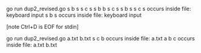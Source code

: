 go run dup2_revised.go 
s b s
s c s
s b b
s c s
s b s
s c s	 occurs inside file: 	keyboard input
s b s	 occurs inside file: 	keyboard input

[note Ctrl+D is EOF for stdin]

go run dup2_revised.go a.txt b.txt
s c b	 occurs inside file: 	a.txt
a b c	 occurs inside file: 	a.txt	b.txt


